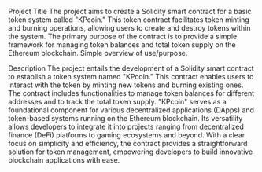 Project Title
The project aims to create a Solidity smart contract for a basic token system called "KPcoin." This token contract facilitates token minting and burning operations, allowing users to create and destroy tokens within the system. The primary purpose of the contract is to provide a simple framework for managing token balances and total token supply on the Ethereum blockchain. Simple overview of use/purpose.

Description
The project entails the development of a Solidity smart contract to establish a token system named "KPcoin." This contract enables users to interact with the token by minting new tokens and burning existing ones. The contract includes functionalities to manage token balances for different addresses and to track the total token supply. "KPcoin" serves as a foundational component for various decentralized applications (DApps) and token-based systems running on the Ethereum blockchain. Its versatility allows developers to integrate it into projects ranging from decentralized finance (DeFi) platforms to gaming ecosystems and beyond. With a clear focus on simplicity and efficiency, the contract provides a straightforward solution for token management, empowering developers to build innovative blockchain applications with ease.
